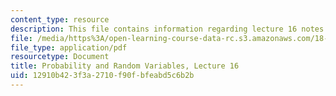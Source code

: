 ```yaml
---
content_type: resource
description: This file contains information regarding lecture 16 notes.
file: /media/https%3A/open-learning-course-data-rc.s3.amazonaws.com/18-440-probability-and-random-variables-spring-2014/12910b423f3a2710f90fbfeabd5c6b2b_MIT18_440S14_Lecture16.pdf
file_type: application/pdf
resourcetype: Document
title: Probability and Random Variables, Lecture 16
uid: 12910b42-3f3a-2710-f90f-bfeabd5c6b2b
---
```

